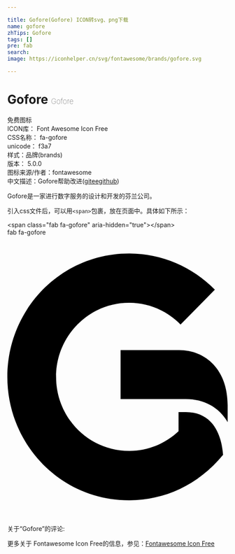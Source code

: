 ```yaml
---

title: Gofore(Gofore) ICON转svg、png下载
name: gofore
zhTips: Gofore
tags: []
pre: fab
search: 
image: https://iconhelper.cn/svg/fontawesome/brands/gofore.svg

---
```


# Gofore  <small style="font-size: 60%;font-weight: 100">Gofore</small>


<div class="detail-page">
<p>
<span><span class="badge-success badge">免费图标</span> </span>
<br/>
<span>
ICON库：
<span class="badge-secondary badge">Font Awesome Icon Free</span> 
</span>
<br/>
<span>
CSS名称：
<span class="badge-secondary badge">fa-gofore</span> 
</span>
<br/>
<span>
unicode：
<span class="badge-secondary badge">f3a7</span> 
<copy-btn content='f3a7' btn-title=""></copy-btn>
<copy-btn :content='String.fromCodePoint(parseInt("f3a7", 16))' btn-title="复制U"></copy-btn>
</span><br/><span>样式：<span class="badge-light badge">品牌(brands)</span></span>
<br/>
<span>
版本：
<span class="badge-secondary badge">5.0.0</span> 
</span>
<br/>
<span>图标来源/作者：<span class="badge-light badge">fontawesome</span></span> 
<br/>
<span class="zh-detail">中文描述：<span class="badge-primary badge">Gofore</span><span class="help-link"><span>帮助改进</span>(<a href="https://gitee.com/liuwave/icon-helper/edit/master/json/fontawesome/brands/gofore.json" target="_blank" rel="noopener noreferrer">gitee</a><a href="https://github.com/liuwave/icon-helper/edit/master/json/fontawesome/brands/gofore.json" target="_blank" rel="noopener noreferrer">github</a></span>)</span><br/>
</p>
</div><div class="description description alert alert-light">Gofore是一家进行数字服务的设计和开发的芬兰公司。</div>
<div class="alert alert-dark">
  <i class="fab fa-gofore fa-xs"></i>
  <i class="fab fa-gofore fa-sm"></i>
  <i class="fab fa-gofore fa-lg"></i>
  <i class="fab fa-gofore fa-2x"></i>
  <i class="fab fa-gofore fa-3x"></i>
  <i class="fab fa-gofore fa-5x"></i>
  <i class="fab fa-gofore fa-7x"></i>
</div>
<div>
  <p>引入css文件后，可以用<code>&lt;span&gt;</code>包裹，放在页面中。具体如下所示：    
  </p>
  <div class="alert alert-primary" style="font-size: 14px">
    &lt;span class="fab fa-gofore" aria-hidden="true"&gt;&lt;/span&gt;
    <copy-btn content='<span class="fab fa-gofore" aria-hidden="true"></span>'></copy-btn>
  </div>
  <div class="alert alert-secondary">
    <i class="fab fa-gofore"
    style="font-size: 24px"
    aria-hidden="true"></i> fab fa-gofore
    <copy-btn content="fab fa-gofore" btn-title="复制图标名称"></copy-btn>
  </div>
</div>
<div id="svg" class="svg-wrap">
<svg xmlns="http://www.w3.org/2000/svg" viewBox="0 0 400 512"><path d="M324 319.8h-13.2v34.7c-24.5 23.1-56.3 35.8-89.9 35.8-73.2 0-132.4-60.2-132.4-134.4 0-74.1 59.2-134.4 132.4-134.4 35.3 0 68.6 14 93.6 39.4l62.3-63.3C335 55.3 279.7 32 220.7 32 98 32 0 132.6 0 256c0 122.5 97 224 220.7 224 63.2 0 124.5-26.2 171-82.5-2-27.6-13.4-77.7-67.7-77.7zm-12.1-112.5H205.6v89H324c33.5 0 60.5 15.1 76 41.8v-30.6c0-65.2-40.4-100.2-88.1-100.2z"/></svg>
</div>
<detail full-name='fa-gofore'></detail>
<div>
<p>关于“Gofore”的评论:</p>
</div>
<Vssue title="关于“Gofore”的评论" ></Vssue>    
<div><p>更多关于  Fontawesome Icon Free的信息，参见：<a target="_blank" href="https://iconhelper.cn/fontawesome.html">Fontawesome Icon Free</a>
</p></div>
